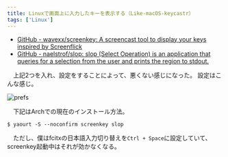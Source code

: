 ```yaml
---
title: Linuxで画面上に入力したキーを表示する（Like-macOS-keycastr）
tags: ['Linux']
---
```


- [GitHub - wavexx/screenkey: A screencast tool to display your keys inspired by Screenflick](https://github.com/wavexx/screenkey)
- [GitHub - naelstrof/slop: slop (Select Operation) is an application that queries for a selection from the user and prints the region to stdout.](https://github.com/naelstrof/slop)

　上記2つを入れ、設定をすることによって、悪くない感じになった。
設定はこんな感じ。

![prefs](/2017-10-30-how-to-show-inputted-key-on-screen-with-linux/prefs.png)

　下記はArchでの現在のインストール方法。

```console
$ yaourt -S --noconfirm screenkey slop
```

　ただし、僕はfcitxの日本語入力切り替えを`Ctrl + Space`に設定していて、screenkey起動中はそれが効かなくなる。

